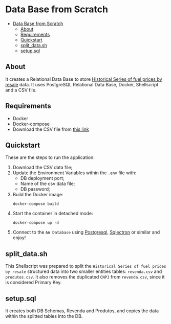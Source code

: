 # Data Base from Scratch

- [Data Base from Scratch](#data-base-from-scratch)
  - [About](#about)
  - [Requirements](#requirements)
  - [Quickstart](#quickstart)
  - [split_data.sh](#split_datash)
  - [setup.sql](#setupsql)


## About
It creates a Relational Data Base to store [Historical Series of fuel prices by resale](https://www.kaggle.com/upadorprofzs/historical-series-of-fuel-prices-by-resale) data. It uses PostgreSQL Relational Data Base, Docker, Shellscript and a CSV file.

## Requirements
- Docker
- Docker-compose
- Download the CSV file from [this link](https://www.kaggle.com/upadorprofzs/historical-series-of-fuel-prices-by-resale)

## Quickstart
These are the steps to run the application:
1. Download the CSV data file;
2. Update the Environment Variables within the `.env` file with:
   - DB deployment port;
   - Name of the csv data file;
   - DB password;
3. Build the Docker image:
   ```
   docker-compose build
   ```
4. Start the container in detached mode:
    ```
    docker-compose up -d
    ```
5. Connect to the `AA Database` using [Postgresql](https://www.postgresql.org/download/), [Sqlectron](https://sqlectron.github.io/) or similar and enjoy!

## split_data.sh
This Shellscript was prepared to split the `Historical Series of fuel prices by resale` structured data into two smaller entities tables: `revenda.csv` and `produtos.csv`. It also removes the duplicated `CNPJ` from `revenda.csv`, since it is considered Primary Key.

## setup.sql
It creates both DB Schemas, Revenda and Produtos, and copies the data within the splitted tables into the DB.
